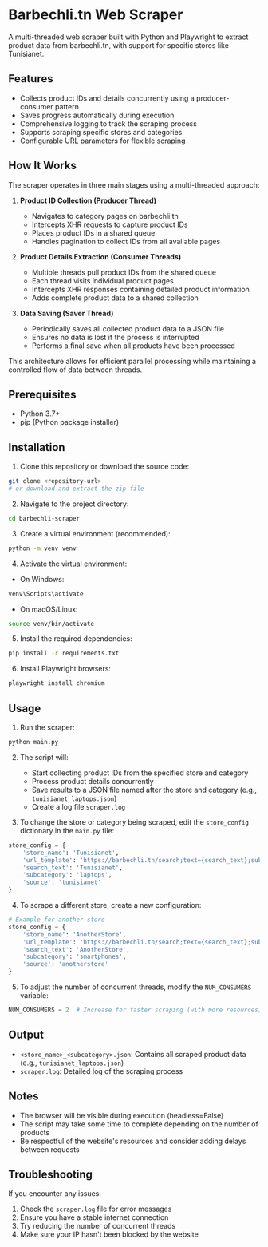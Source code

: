 # Barbechli.tn Web Scraper

A multi-threaded web scraper built with Python and Playwright to extract product data from barbechli.tn, with support for specific stores like Tunisianet.

## Features

- Collects product IDs and details concurrently using a producer-consumer pattern
- Saves progress automatically during execution
- Comprehensive logging to track the scraping process
- Supports scraping specific stores and categories
- Configurable URL parameters for flexible scraping

## How It Works

The scraper operates in three main stages using a multi-threaded approach:

1. **Product ID Collection (Producer Thread)**
   - Navigates to category pages on barbechli.tn
   - Intercepts XHR requests to capture product IDs
   - Places product IDs in a shared queue
   - Handles pagination to collect IDs from all available pages

2. **Product Details Extraction (Consumer Threads)**
   - Multiple threads pull product IDs from the shared queue
   - Each thread visits individual product pages
   - Intercepts XHR responses containing detailed product information
   - Adds complete product data to a shared collection

3. **Data Saving (Saver Thread)**
   - Periodically saves all collected product data to a JSON file
   - Ensures no data is lost if the process is interrupted
   - Performs a final save when all products have been processed

This architecture allows for efficient parallel processing while maintaining a controlled flow of data between threads.

## Prerequisites

- Python 3.7+
- pip (Python package installer)

## Installation

1. Clone this repository or download the source code:

```bash
git clone <repository-url>
# or download and extract the zip file
```

2. Navigate to the project directory:

```bash
cd barbechli-scraper
```

3. Create a virtual environment (recommended):

```bash
python -m venv venv
```

4. Activate the virtual environment:

- On Windows:
```bash
venv\Scripts\activate
```
- On macOS/Linux:
```bash
source venv/bin/activate
```

5. Install the required dependencies:

```bash
pip install -r requirements.txt
```

6. Install Playwright browsers:

```bash
playwright install chromium
```

## Usage

1. Run the scraper:

```bash
python main.py
```

2. The script will:
   - Start collecting product IDs from the specified store and category
   - Process product details concurrently
   - Save results to a JSON file named after the store and category (e.g., `tunisianet_laptops.json`)
   - Create a log file `scraper.log`

3. To change the store or category being scraped, edit the `store_config` dictionary in the `main.py` file:

```python
store_config = {
    'store_name': 'Tunisianet',
    'url_template': 'https://barbechli.tn/search;text={search_text};subcategories={subcategory};sources={source};orderby=popularity;pagenumber={page_number}',
    'search_text': 'Tunisianet',
    'subcategory': 'laptops',
    'source': 'tunisianet'
}
```

4. To scrape a different store, create a new configuration:

```python
# Example for another store
store_config = {
    'store_name': 'AnotherStore',
    'url_template': 'https://barbechli.tn/search;text={search_text};subcategories={subcategory};sources={source};orderby=popularity;pagenumber={page_number}',
    'search_text': 'AnotherStore',
    'subcategory': 'smartphones',
    'source': 'anotherstore'
}
```

5. To adjust the number of concurrent threads, modify the `NUM_CONSUMERS` variable:

```python
NUM_CONSUMERS = 2  # Increase for faster scraping (with more resources)
```

## Output

- `<store_name>_<subcategory>.json`: Contains all scraped product data (e.g., `tunisianet_laptops.json`)
- `scraper.log`: Detailed log of the scraping process

## Notes

- The browser will be visible during execution (headless=False)
- The script may take some time to complete depending on the number of products
- Be respectful of the website's resources and consider adding delays between requests

## Troubleshooting

If you encounter any issues:

1. Check the `scraper.log` file for error messages
2. Ensure you have a stable internet connection
3. Try reducing the number of concurrent threads
4. Make sure your IP hasn't been blocked by the website 